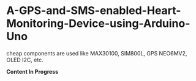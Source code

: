 # A-GPS-and-SMS-enabled-Heart-Monitoring-Device-using-Arduino-Uno
cheap components are used like MAX30100, SIM800L, GPS NEO6MV2, OLED I2C, etc.


**Content In Progress**
